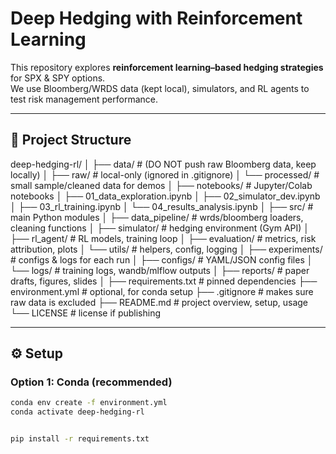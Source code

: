 # Deep Hedging with Reinforcement Learning

This repository explores **reinforcement learning–based hedging strategies** for SPX & SPY options.  
We use Bloomberg/WRDS data (kept local), simulators, and RL agents to test risk management performance.  

---

## 📂 Project Structure

deep-hedging-rl/
│
├── data/ # (DO NOT push raw Bloomberg data, keep locally)
│ ├── raw/ # local-only (ignored in .gitignore)
│ └── processed/ # small sample/cleaned data for demos
│
├── notebooks/ # Jupyter/Colab notebooks
│ ├── 01_data_exploration.ipynb
│ ├── 02_simulator_dev.ipynb
│ ├── 03_rl_training.ipynb
│ └── 04_results_analysis.ipynb
│
├── src/ # main Python modules
│ ├── data_pipeline/ # wrds/bloomberg loaders, cleaning functions
│ ├── simulator/ # hedging environment (Gym API)
│ ├── rl_agent/ # RL models, training loop
│ ├── evaluation/ # metrics, risk attribution, plots
│ └── utils/ # helpers, config, logging
│
├── experiments/ # configs & logs for each run
│ ├── configs/ # YAML/JSON config files
│ └── logs/ # training logs, wandb/mlflow outputs
│
├── reports/ # paper drafts, figures, slides
│
├── requirements.txt # pinned dependencies
├── environment.yml # optional, for conda setup
├── .gitignore # makes sure raw data is excluded
├── README.md # project overview, setup, usage
└── LICENSE # license if publishing



---

## ⚙️ Setup

### Option 1: Conda (recommended)
```bash
conda env create -f environment.yml
conda activate deep-hedging-rl


pip install -r requirements.txt
